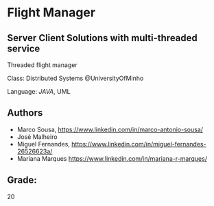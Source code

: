 # Flight Manager 
## Server Client Solutions with multi-threaded service
Threaded flight manager

Class: Distributed Systems @UniversityOfMinho

Language: *JAVA*, UML

## Authors

+ Marco Sousa, https://www.linkedin.com/in/marco-antonio-sousa/
+ José Malheiro
+ Miguel Fernandes, https://www.linkedin.com/in/miguel-fernandes-26526623a/
+ Mariana Marques https://www.linkedin.com/in/mariana-r-marques/

## Grade:
20
